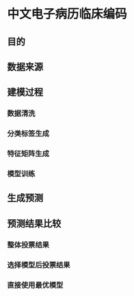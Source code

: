 # 中文电子病历临床编码

## 目的

## 数据来源

## 建模过程

### 数据清洗
### 分类标签生成
### 特征矩阵生成
### 模型训练

## 生成预测

## 预测结果比较

### 整体投票结果
### 选择模型后投票结果
### 直接使用最优模型
